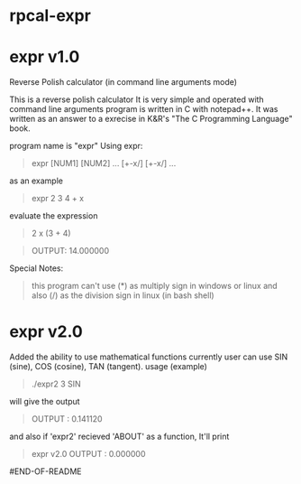 # rpcal-expr

# expr v1.0
Reverse Polish calculator (in command line arguments mode)

This is a reverse polish calculator
It is very simple and operated with command line arguments
program is written in C with notepad++.
It was written as an answer to a exrecise in K&R's "The C Programming Language" book.

program name is "expr"
Using expr:
 > expr [NUM1] [NUM2] ... [+-x/] [+-x/] ... 

as an example
 > expr 2 3 4 + x
 
evaluate the expression
 > 2 x (3 + 4) 
 
 > OUTPUT: 14.000000
 
Special Notes:
  >this program can't use (*) as multiply sign in windows or linux
  >and also (/) as the division sign in linux (in bash shell)

# expr v2.0
Added the ability to use mathematical functions 
currently user can use SIN (sine), COS (cosine), TAN (tangent).
usage (example)
 > ./expr2 3 SIN
 
will give the output
 > OUTPUT : 0.141120

and also if  'expr2' recieved 'ABOUT' as a function, It'll print
 > expr v2.0
 > OUTPUT : 0.000000
 
 
 #END-OF-README
